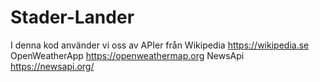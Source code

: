 # Stader-Lander

I denna kod använder vi oss av APIer från 
Wikipedia https://wikipedia.se
OpenWeatherApp https://openweathermap.org
NewsApi https://newsapi.org/